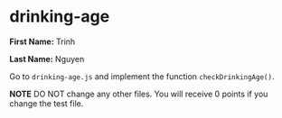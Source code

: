 # drinking-age

**First Name:** Trinh

**Last Name:** Nguyen

Go to `drinking-age.js` and implement the function `checkDrinkingAge()`. 

**NOTE** DO NOT change any other files. You will receive 0 points if you change the test file.

